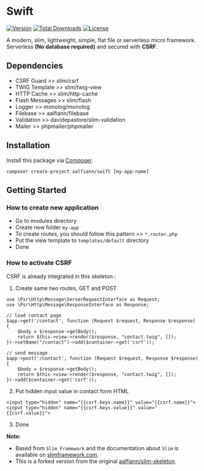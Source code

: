# Swift

[![Version](https://img.shields.io/badge/dev-1.0.0-red.svg)](https://github.com/aalfiann/swift)
[![Total Downloads](https://poser.pugx.org/aalfiann/swift/downloads)](https://packagist.org/packages/aalfiann/swift)
[![License](https://poser.pugx.org/aalfiann/swift/license)](https://github.com/aalfiann/swift/blob/HEAD/LICENSE.md)

A modern, slim, lightweight, simple, flat file or serverless micro framework.  
Serverless **(No database required)** and secured with **CSRF**.  

## Dependencies
- CSRF Guard >> slim/csrf
- TWIG Template >> slim/twig-view
- HTTP Cache >> slim/http-cache
- Flash Messages >> slim/flash
- Logger >> monolog/monolog
- Filebase >> aalfiann/filebase
- Validation >> davidepastore/slim-validation
- Mailer >> phpmailer/phpmailer

## Installation

Install this package via [Composer](https://getcomposer.org/).
```
composer create-project aalfiann/swift [my-app-name]
```

## Getting Started

### How to create new application
- Go to modules directory
- Create new folder `my-app`
- To create routes, you should follow this pattern >> `*.router.php`
- Put the view template to `templates/default` directory
- Done

### How to activate CSRF
CSRF is already integrated in this skeleton :  
1. Create same two routes, GET and POST  
```
use \Psr\Http\Message\ServerRequestInterface as Request;
use \Psr\Http\Message\ResponseInterface as Response;

// load contact page
$app->get('/contact', function (Request $request, Response $response) {
    $body = $response->getBody();
    return $this->view->render($response, "contact.twig", []);
})->setName("/contact")->add($container->get('csrf'));

// send message
$app->post('/contact', function (Request $request, Response $response) {
    $body = $response->getBody();
    return $this->view->render($response, "contact.twig", []);
})->add($container->get('csrf'));
```  
2. Put hidden input value in contact form HTML  
```
<input type="hidden" name="{{csrf.keys.name}}" value="{{csrf.name}}">
<input type="hidden" name="{{csrf.keys.value}}" value="{{csrf.value}}">
```  
3. Done

**Note:**  
- Based from `Slim Framework` and the documentation about `Slim` is available on [slimframework.com](http://slimframework.com).
- This is a forked version from the original [aalfiann/slim-skeleton](https://github.com/aalfiann/slim-skeleton).